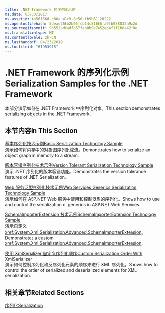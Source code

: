 ```yaml
---
title: .NET Framework 的序列化示例
ms.date: 03/30/2017
ms.assetid: 6a56f66d-c80a-43e9-8e50-fb9b61120222
ms.openlocfilehash: 5deae766b2b05fcb14c51666fa9fb988832a9a2d
ms.sourcegitcommit: 9b552addadfb57fab0b9e7852ed4f1f1b8a42f8e
ms.translationtype: MT
ms.contentlocale: zh-CN
ms.lasthandoff: 04/23/2019
ms.locfileid: "61953915"
---
```

# <a name="serialization-samples-for-the-net-framework"></a><span data-ttu-id="82cb6-102">.NET Framework 的序列化示例</span><span class="sxs-lookup"><span data-stu-id="82cb6-102">Serialization Samples for the .NET Framework</span></span>
<span data-ttu-id="82cb6-103">本部分演示如何在 .NET Framework 中序列化对象。</span><span class="sxs-lookup"><span data-stu-id="82cb6-103">This section demonstrates serializing objects in the .NET Framework.</span></span>  
  
## <a name="in-this-section"></a><span data-ttu-id="82cb6-104">本节内容</span><span class="sxs-lookup"><span data-stu-id="82cb6-104">In This Section</span></span>  
 [<span data-ttu-id="82cb6-105">基本序列化技术示例</span><span class="sxs-lookup"><span data-stu-id="82cb6-105">Basic Serialization Technology Sample</span></span>](../../../docs/standard/serialization/basic-serialization-technology-sample.md)  
 <span data-ttu-id="82cb6-106">演示如何将内存中的对象图序列化成流。</span><span class="sxs-lookup"><span data-stu-id="82cb6-106">Demonstrates how to serialize an object graph in memory to a stream.</span></span>  
  
 [<span data-ttu-id="82cb6-107">版本容错序列化技术示例</span><span class="sxs-lookup"><span data-stu-id="82cb6-107">Version Tolerant Serialization Technology Sample</span></span>](../../../docs/standard/serialization/version-tolerant-serialization-technology-sample.md)  
 <span data-ttu-id="82cb6-108">演示 .NET 序列化的版本容错功能。</span><span class="sxs-lookup"><span data-stu-id="82cb6-108">Demonstrates the version tolerance features of .NET Serialization.</span></span>  
  
 [<span data-ttu-id="82cb6-109">Web 服务泛型序列化技术示例</span><span class="sxs-lookup"><span data-stu-id="82cb6-109">Web Services Generics Serialization Technology Sample</span></span>](../../../docs/standard/serialization/web-services-generics-serialization-technology-sample.md)  
 <span data-ttu-id="82cb6-110">演示如何在 ASP.NET Web 服务中使用和控制泛型的序列化。</span><span class="sxs-lookup"><span data-stu-id="82cb6-110">Shows how to use and control the serialization of generics in ASP.NET Web Services.</span></span> 
  
 [<span data-ttu-id="82cb6-111">SchemaImporterExtension 技术示例</span><span class="sxs-lookup"><span data-stu-id="82cb6-111">SchemaImporterExtension Technology Sample</span></span>](../../../docs/standard/serialization/schemaimporterextension-technology-sample.md)  
 <span data-ttu-id="82cb6-112">演示自定义 <xref:System.Xml.Serialization.Advanced.SchemaImporterExtension>。</span><span class="sxs-lookup"><span data-stu-id="82cb6-112">Demonstrates a custom <xref:System.Xml.Serialization.Advanced.SchemaImporterExtension>.</span></span>  
  
 [<span data-ttu-id="82cb6-113">使用 XmlSerializer 自定义序列化顺序</span><span class="sxs-lookup"><span data-stu-id="82cb6-113">Custom Serialization Order With XmlSerializer</span></span>](../../../docs/standard/serialization/custom-serialization-order-with-xmlserializer.md)  
 <span data-ttu-id="82cb6-114">演示如何控制序列化和反序列化元素的顺序来进行 XML 序列化。</span><span class="sxs-lookup"><span data-stu-id="82cb6-114">Shows how to control the order of serialized and deserialized elements for XML serialization.</span></span>  
  
## <a name="related-sections"></a><span data-ttu-id="82cb6-115">相关章节</span><span class="sxs-lookup"><span data-stu-id="82cb6-115">Related Sections</span></span>  
 [<span data-ttu-id="82cb6-116">序列化</span><span class="sxs-lookup"><span data-stu-id="82cb6-116">Serialization</span></span>](../../../docs/standard/serialization/index.md)
